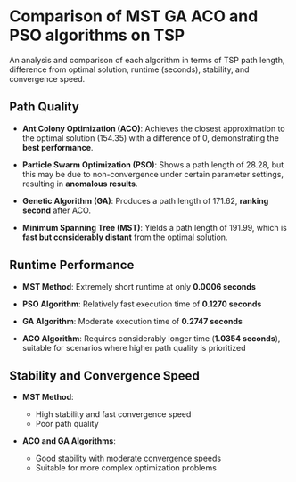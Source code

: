 # Comparison of MST GA ACO and PSO algorithms on TSP
 An analysis and comparison of each algorithm in terms of TSP path length, difference from optimal solution, runtime (seconds), stability, and convergence speed.


## Path Quality

- **Ant Colony Optimization (ACO)**: Achieves the closest approximation to the optimal solution (154.35) with a difference of 0, demonstrating the **best performance**.

- **Particle Swarm Optimization (PSO)**: Shows a path length of 28.28, but this may be due to non-convergence under certain parameter settings, resulting in **anomalous results**.

- **Genetic Algorithm (GA)**: Produces a path length of 171.62, **ranking second** after ACO.

- **Minimum Spanning Tree (MST)**: Yields a path length of 191.99, which is **fast but considerably distant** from the optimal solution.

## Runtime Performance

- **MST Method**: Extremely short runtime at only **0.0006 seconds**

- **PSO Algorithm**: Relatively fast execution time of **0.1270 seconds**

- **GA Algorithm**: Moderate execution time of **0.2747 seconds**

- **ACO Algorithm**: Requires considerably longer time (**1.0354 seconds**), suitable for scenarios where higher path quality is prioritized

## Stability and Convergence Speed

- **MST Method**: 
  - High stability and fast convergence speed
  - Poor path quality

- **ACO and GA Algorithms**: 
  - Good stability with moderate convergence speeds
  - Suitable for more complex optimization problems
